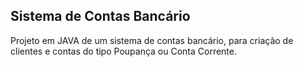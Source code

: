 ## Sistema de Contas Bancário

Projeto em JAVA de um sistema de contas bancário, para criação de clientes e contas do tipo Poupança ou Conta Corrente.

